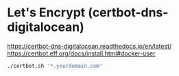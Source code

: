 # Let's Encrypt (certbot-dns-digitalocean)

<https://certbot-dns-digitalocean.readthedocs.io/en/latest/>
<https://certbot.eff.org/docs/install.html#docker-user>

```bash
./certbot.sh '*.yourdomain.com'
```